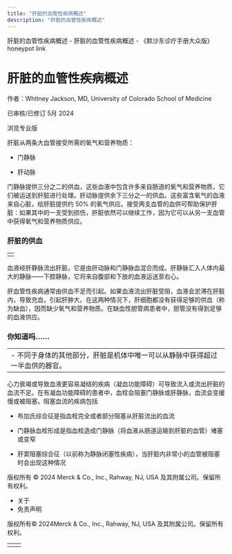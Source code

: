 ```yaml
---
title: "肝脏的血管性疾病概述"
description: "肝脏的血管性疾病概述"
---
```


﻿肝脏的血管性疾病概述 \- 肝脏的血管性疾病概述 \- 《默沙东诊疗手册大众版》 honeypot link

# 肝脏的血管性疾病概述

作者：Whitney Jackson, MD, University of Colorado School of Medicine

已审核/已修订 5月 2024

浏览专业版

肝脏从两条大血管接受所需的氧气和营养物质：

- 门静脉

- 肝动脉


门静脉提供三分之二的供血，这些血液中包含许多来自肠道的氧气和营养物质，它们被运送到肝脏进行处理。肝动脉提供余下三分之一的供血。这些富含氧气的血液来自心脏，给肝脏提供约 50% 的氧气供应。接受两支血管的血供可帮助保护肝脏：如果其中的一支受到损伤，肝脏依然可以继续工作，因为它可以从另一支血管中获得氧气和营养物质供应。

### 肝脏的供血

|     |
| --- |
|  |

血液经肝静脉流出肝脏，它是由肝动脉和门静脉血混合而成。肝静脉汇入人体内最大的静脉——下腔静脉，它将来自腹部和下肢的血液运送至右心。

肝血管性疾病通常由供血不足而引起。如果血液流出肝脏受阻，血液会淤滞在肝脏内，导致充血，引起肝肿大。在这两种情况下，肝细胞都没有获得足够的供血（称为缺血），因而缺少氧气和营养物质。在缺血性胆管病患者中，胆管没有得到足够的血液供应。

### 你知道吗……

|     |
| --- |
| - 不同于身体的其他部分，肝脏是机体中唯一可以从静脉中获得超过一半血供的器官。 |

心力衰竭或导致血液更容易凝结的疾病（凝血功能障碍）可导致流入或流出肝脏的血流不足。在有凝血功能障碍的患者中，血栓会阻塞门静脉或肝静脉，血流会变缓慢或被阻塞。阻塞血流的疾病包括

- 布加氏综合征是指血栓完全或者部分阻塞从肝脏流出的血流

- 门静脉血栓形成是指血栓造成门静脉（将血液从肠道运输到肝脏的血管）堵塞或变窄

- 肝窦阻塞综合征（以前称为静脉闭塞性疾病），当肝脏内非常小的血管被阻塞时会出现这种情况




版权所有 © 2024
Merck & Co., Inc., Rahway, NJ, USA 及其附属公司。保留所有权利。

- 关于
- 免责声明

版权所有© 2024Merck & Co., Inc., Rahway, NJ, USA 及其附属公司。保留所有权利。

|     |     |
| --- | --- |
|  |  |